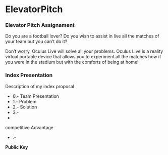 ElevatorPitch
=============
### Elevator Pitch Assignament
Do you are a football lover?
Do you wish to assist in live all the matches of your team but you can’t do it?

Don’t worry, Oculus Live will solve all your problems. Oculus Live is a reality virtual portable device that allows you to experiment all the matches how if you were in the stadium but with the comforts of being at home!



### Index Presentation
Description of my index proposal 

* 0.- Team Presentation
* 1.- Problem
* 2.- Solution
* 3.- 
* 
competitive Advantage
* .- 

**Public Key**
